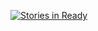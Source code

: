 [![Stories in Ready](https://badge.waffle.io/cascades-fbp/cascades.png?label=ready&title=Ready)](https://waffle.io/cascades-fbp/cascades)
